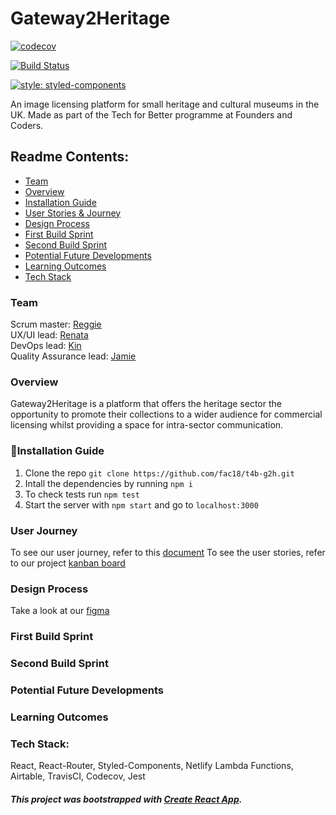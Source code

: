 # Gateway2Heritage 

[![codecov](https://codecov.io/gh/fac18/t4b-g2h/branch/master/graph/badge.svg)](https://codecov.io/gh/fac18/t4b-g2h)

[![Build Status](https://travis-ci.com/fac18/t4b-g2h.svg?branch=master)](https://travis-ci.com/fac18/t4b-g2h)

[![style: styled-components](https://img.shields.io/badge/style-%F0%9F%92%85%20styled--components-orange.svg?colorB=daa357&colorA=db748e)](https://github.com/styled-components/styled-components)

An image licensing platform for small heritage and cultural museums in the UK. Made as part of the Tech for Better programme at Founders and Coders.

## Readme Contents:

- [Team](#team)
- [Overview](#overview)
- [Installation Guide](#installation-guide)
- [User Stories & Journey](#user-journey)
- [Design Process](#design-process)
- [First Build Sprint](#first-build-sprint)
- [Second Build Sprint](#second-build-sprint)
- [Potential Future Developments](#potential-future-developments)
- [Learning Outcomes](#learning-outcomes)
- [Tech Stack](#tech-stack)

### Team

Scrum master: [Reggie](https://github.com/reginaldjbeili)\
UX/UI lead: [Renata](https://github.com/renatadev) \
DevOps lead: [Kin](https://github.com/kin-au)\
Quality Assurance lead: [Jamie](https://github.com/jc2820)

### Overview

Gateway2Heritage is a platform that offers the heritage sector the opportunity to promote their collections to a wider audience for commercial licensing whilst providing a space for intra-sector communication.

### 💾Installation Guide

1. Clone the repo `git clone https://github.com/fac18/t4b-g2h.git`
2. Intall the dependencies by running `npm i`
3. To check tests run `npm test`
4. Start the server with `npm start` and go to `localhost:3000` 


### User Journey
To see our user journey, refer to this [document](https://github.com/fac18/t4b-g2h/issues/1)
To see the user stories, refer to our project [kanban board](https://github.com/fac18/t4b-g2h/projects/2)

### Design Process

Take a look at our [figma](https://www.figma.com/file/RtDCsFDAGVLn09I4nAg9ZI/gateway2heritage?node-id=321%3A2)

### First Build Sprint

### Second Build Sprint

### Potential Future Developments

### Learning Outcomes

### Tech Stack:

React, React-Router, Styled-Components, Netlify Lambda Functions, Airtable, TravisCI, Codecov, Jest

##### This project was bootstrapped with [Create React App](https://github.com/facebook/create-react-app).
